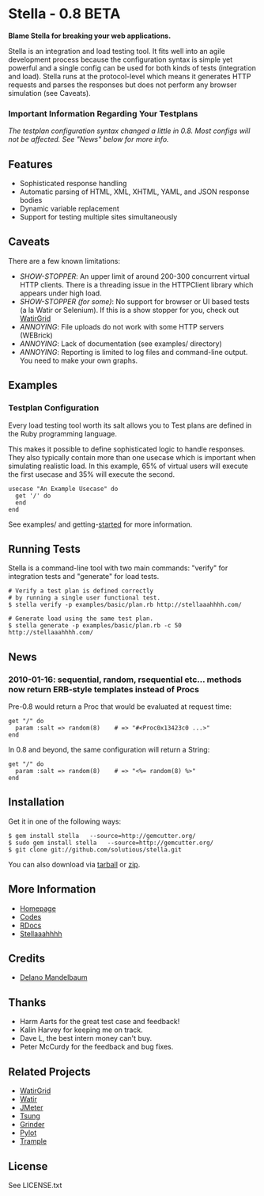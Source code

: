 # Stella - 0.8 BETA

**Blame Stella for breaking your web applications.**

Stella is an integration and load testing tool. It fits well into an agile development process because the configuration syntax is simple yet powerful and a single config can be used for both kinds of tests (integration and load). Stella runs at the protocol-level which means it generates HTTP requests and parses the responses but does not perform any browser simulation (see Caveats).

### Important Information Regarding Your Testplans

*The testplan configuration syntax changed a little in 0.8. Most configs will not be affected. See "News" below for more info.*

## Features

* Sophisticated response handling 
* Automatic parsing of HTML, XML, XHTML, YAML, and JSON response bodies
* Dynamic variable replacement 
* Support for testing multiple sites simultaneously

## Caveats

There are a few known limitations:

* *SHOW-STOPPER*: An upper limit of around 200-300 concurrent virtual HTTP clients. There is a threading issue in the HTTPClient library which appears under high load. 
* *SHOW-STOPPER (for some)*: No support for browser or UI based tests (a la Watir or Selenium). If this is a show stopper for you, check out [WatirGrid](http://github.com/90kts/watirgrid)
* *ANNOYING*: File uploads do not work with some HTTP servers (WEBrick)
* *ANNOYING*: Lack of documentation (see examples/ directory)
* *ANNOYING*: Reporting is limited to log files and command-line output. You need to make your own graphs. 


## Examples


### Testplan Configuration

Every load testing tool worth its salt allows you to  Test plans are defined in the Ruby programming language. 

This makes it possible to define sophisticated logic to handle responses. They also typically contain more than one usecase which is important when simulating realistic load. In this example, 65% of virtual users will execute the first usecase and 35% will execute the second.

    usecase "An Example Usecase" do
      get '/' do
      end
    end
    
    
See examples/ and getting-[started](http://solutious.com/projects/stella/getting-started/) for more information. 


## Running Tests

Stella is a command-line tool with two main commands: "verify" for integration tests and "generate" for load tests. 

    # Verify a test plan is defined correctly
    # by running a single user functional test.
    $ stella verify -p examples/basic/plan.rb http://stellaaahhhh.com/
    
    # Generate load using the same test plan. 
    $ stella generate -p examples/basic/plan.rb -c 50 http://stellaaahhhh.com/
    


## News

### 2010-01-16: sequential, random, rsequential etc... methods now return ERB-style templates instead of Procs

Pre-0.8 would return a Proc that would be evaluated at request time:

    get "/" do
      param :salt => random(8)    # => "#<Proc0x13423c0 ...>"
    end
    
In 0.8 and beyond, the same configuration will return a String:

    get "/" do
      param :salt => random(8)    # => "<%= random(8) %>"
    end

## Installation

Get it in one of the following ways:
     
    $ gem install stella   --source=http://gemcutter.org/
    $ sudo gem install stella   --source=http://gemcutter.org/
    $ git clone git://github.com/solutious/stella.git

You can also download via [tarball](http://github.com/solutious/stella/tarball/latest) or [zip](http://github.com/solutious/stella/zipball/latest). 


## More Information

* [Homepage](http://solutious.com/projects/stella)
* [Codes](http://github.com/solutious/stella)
* [RDocs](http://solutious.com/stella)
* [Stellaaahhhh](http://stellaaahhhh.com)


## Credits

* [Delano Mandelbaum](http://solutious.com)


## Thanks 

* Harm Aarts for the great test case and feedback!
* Kalin Harvey for keeping me on track.
* Dave L, the best intern money can't buy. 
* Peter McCurdy for the feedback and bug fixes. 


## Related Projects

* [WatirGrid](http://github.com/90kts/watirgrid)
* [Watir](http://watir.com/)
* [JMeter](http://jakarta.apache.org/jmeter/)
* [Tsung](http://tsung.erlang-projects.org/)
* [Grinder](http://grinder.sourceforge.net/)
* [Pylot](http://www.pylot.org/)
* [Trample](http://github.com/jamesgolick/trample)

## License

See LICENSE.txt
